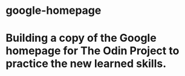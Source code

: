 # google-homepage
# Building a copy of the Google homepage for The Odin Project to practice the new learned skills.
